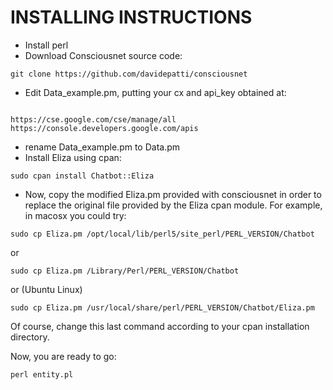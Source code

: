 **INSTALLING INSTRUCTIONS**
=======================
- Install perl
- Download Consciousnet source code:
```
git clone https://github.com/davidepatti/consciousnet
```
- Edit Data_example.pm, putting your cx and api_key obtained at:
```

https://cse.google.com/cse/manage/all
https://console.developers.google.com/apis
```
- rename Data_example.pm to Data.pm
- Install Eliza using cpan: 
```
sudo cpan install Chatbot::Eliza
```
- Now, copy the modified Eliza.pm  provided with consciousnet in order to replace the original file provided by the Eliza cpan module. For example, in macosx you could try:
```
sudo cp Eliza.pm /opt/local/lib/perl5/site_perl/PERL_VERSION/Chatbot
```
or 
```
sudo cp Eliza.pm /Library/Perl/PERL_VERSION/Chatbot 
```
or (Ubuntu Linux) 
```
sudo cp Eliza.pm /usr/local/share/perl/PERL_VERSION/Chatbot/Eliza.pm
```

Of course, change this last command according to your cpan installation directory.

Now, you are ready to go:
```
perl entity.pl
```


